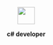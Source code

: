 <p align="center">
	<img width="40" src="https://github.githubassets.com/images/mona-loading-default.gif">
<p align="center">
<strong>c# developer</strong>
